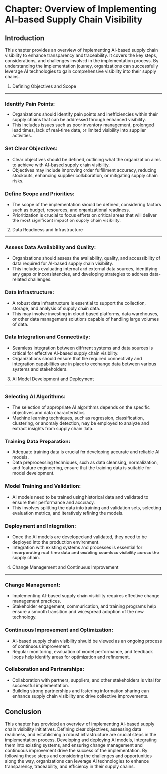Chapter: Overview of Implementing AI-based Supply Chain Visibility
==================================================================

Introduction
------------

This chapter provides an overview of implementing AI-based supply chain visibility to enhance transparency and traceability. It covers the key steps, considerations, and challenges involved in the implementation process. By understanding the implementation journey, organizations can successfully leverage AI technologies to gain comprehensive visibility into their supply chains.

1. Defining Objectives and Scope
--------------------------------

### Identify Pain Points:

* Organizations should identify pain points and inefficiencies within their supply chains that can be addressed through enhanced visibility.
* This includes issues such as poor inventory management, prolonged lead times, lack of real-time data, or limited visibility into supplier activities.

### Set Clear Objectives:

* Clear objectives should be defined, outlining what the organization aims to achieve with AI-based supply chain visibility.
* Objectives may include improving order fulfillment accuracy, reducing stockouts, enhancing supplier collaboration, or mitigating supply chain risks.

### Define Scope and Priorities:

* The scope of the implementation should be defined, considering factors such as budget, resources, and organizational readiness.
* Prioritization is crucial to focus efforts on critical areas that will deliver the most significant impact on supply chain visibility.

2. Data Readiness and Infrastructure
------------------------------------

### Assess Data Availability and Quality:

* Organizations should assess the availability, quality, and accessibility of data required for AI-based supply chain visibility.
* This includes evaluating internal and external data sources, identifying any gaps or inconsistencies, and developing strategies to address data-related challenges.

### Data Infrastructure:

* A robust data infrastructure is essential to support the collection, storage, and analysis of supply chain data.
* This may involve investing in cloud-based platforms, data warehouses, or other data management solutions capable of handling large volumes of data.

### Data Integration and Connectivity:

* Seamless integration between different systems and data sources is critical for effective AI-based supply chain visibility.
* Organizations should ensure that the required connectivity and integration capabilities are in place to exchange data between various systems and stakeholders.

3. AI Model Development and Deployment
--------------------------------------

### Selecting AI Algorithms:

* The selection of appropriate AI algorithms depends on the specific objectives and data characteristics.
* Machine learning techniques, such as regression, classification, clustering, or anomaly detection, may be employed to analyze and extract insights from supply chain data.

### Training Data Preparation:

* Adequate training data is crucial for developing accurate and reliable AI models.
* Data preprocessing techniques, such as data cleansing, normalization, and feature engineering, ensure that the training data is suitable for model development.

### Model Training and Validation:

* AI models need to be trained using historical data and validated to ensure their performance and accuracy.
* This involves splitting the data into training and validation sets, selecting evaluation metrics, and iteratively refining the models.

### Deployment and Integration:

* Once the AI models are developed and validated, they need to be deployed into the production environment.
* Integration with existing systems and processes is essential for incorporating real-time data and enabling seamless visibility across the supply chain.

4. Change Management and Continuous Improvement
-----------------------------------------------

### Change Management:

* Implementing AI-based supply chain visibility requires effective change management practices.
* Stakeholder engagement, communication, and training programs help ensure a smooth transition and widespread adoption of the new technology.

### Continuous Improvement and Optimization:

* AI-based supply chain visibility should be viewed as an ongoing process of continuous improvement.
* Regular monitoring, evaluation of model performance, and feedback loops help identify areas for optimization and refinement.

### Collaboration and Partnerships:

* Collaboration with partners, suppliers, and other stakeholders is vital for successful implementation.
* Building strong partnerships and fostering information sharing can enhance supply chain visibility and drive collective improvements.

Conclusion
----------

This chapter has provided an overview of implementing AI-based supply chain visibility initiatives. Defining clear objectives, assessing data readiness, and establishing a robust infrastructure are crucial steps in the implementation process. Developing and deploying AI models, integrating them into existing systems, and ensuring change management and continuous improvement drive the success of the implementation. By following these steps and considering the challenges and opportunities along the way, organizations can leverage AI technologies to enhance transparency, traceability, and efficiency in their supply chains.
